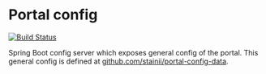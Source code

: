 # Portal config
[![Build Status](http://portal-ci.westeurope.cloudapp.azure.com/buildStatus/icon?job=portal-config/master)](http://portal-ci.westeurope.cloudapp.azure.com/job/portal-config/job/master/)

Spring Boot config server which exposes general config of the portal.
This general config is defined at [github.com/stainii/portal-config-data](https://www.github.com/stainii/portal-config-data).

